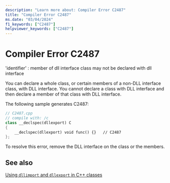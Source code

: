 ```yaml
---
description: "Learn more about: Compiler Error C2487"
title: "Compiler Error C2487"
ms.date: "03/04/2024"
f1_keywords: ["C2487"]
helpviewer_keywords: ["C2487"]
---
```

# Compiler Error C2487

'identifier' : member of dll interface class may not be declared with dll interface

You can declare a whole class, or certain members of a non-DLL interface class, with DLL interface. You cannot declare a class with DLL interface and then declare a member of that class with DLL interface.

The following sample generates C2487:

```cpp
// C2487.cpp
// compile with: /c
class __declspec(dllexport) C
{
    __declspec(dllexport) void func() {}   // C2487
};
```

To resolve this error, remove the DLL interface on the class or the members.

## See also

[Using `dllimport` and `dllexport` in C++ classes](../../cpp/using-dllimport-and-dllexport-in-cpp-classes.md)
